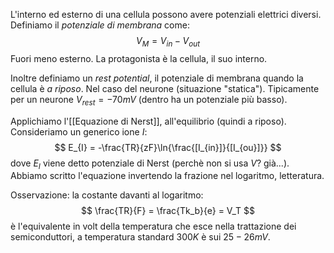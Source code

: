 
L'interno ed esterno di una cellula possono avere potenziali elettrici diversi. Definiamo il _potenziale di membrana_ come:
$$
V_M = V_{in} - V_{out}
$$
Fuori meno esterno. La protagonista è la cellula, il suo interno.

Inoltre definiamo un _rest potential_, il potenziale di membrana quando la cellula è _a riposo_. Nel caso del neurone (situazione "statica"). Tipicamente per un neurone $V_{rest} = -70 mV$ (dentro ha un potenziale più basso).

Applichiamo l'[[Equazione di Nerst]], all'equilibrio (quindi a riposo). Consideriamo un generico ione $I$:
$$
E_{I} = -\frac{TR}{zF}\ln{\frac{[I_{in}]}{[I_{ou}]}}
$$
dove $E_I$ viene detto potenziale di Nerst (perchè non si usa $V$? già...). Abbiamo scritto l'equazione invertendo la frazione nel logaritmo, letteratura. 

Osservazione: la costante davanti al logaritmo:
$$
\frac{TR}{F} = \frac{Tk_b}{e} = V_T
$$
è l'equivalente in volt della temperatura che esce nella trattazione dei semiconduttori, a temperatura standard $300K$ è sui $25-26 mV$.

